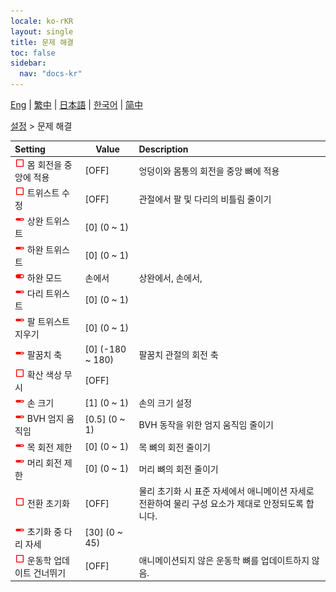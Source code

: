 ```yaml
---
locale: ko-rKR
layout: single
title: 문제 해결
toc: false
sidebar:
  nav: "docs-kr"
---
```

[Eng](/dancexr/menu/2025.4/actor/troubleshooting) | [繁中](/tw/dancexr/menu/2025.4/actor/troubleshooting) | [日本語](/jp/dancexr/menu/2025.4/actor/troubleshooting) | [한국어](/kr/dancexr/menu/2025.4/actor/troubleshooting) | [简中](/zh/dancexr/menu/2025.4/actor/troubleshooting)

[설정](../menu#설정) > 문제 해결



| Setting | Value | Description |
| :--- | --- | :--- |
| <img src="/images/icon/ic_check_off.png" alt="check off icon"/> 몸 회전을 중앙에 적용</nobr>| [OFF] | 엉덩이와 몸통의 회전을 중앙 뼈에 적용
| <img src="/images/icon/ic_check_off.png" alt="check off icon"/> 트위스트 수정</nobr>| [OFF] | 관절에서 팔 및 다리의 비틀림 줄이기
| <img src="/images/icon/ic_slider.png" alt="slider icon"/> 상완 트위스트</nobr>| [0] (0 ~ 1) | 
| <img src="/images/icon/ic_slider.png" alt="slider icon"/> 하완 트위스트</nobr>| [0] (0 ~ 1) | 
| <img src="/images/icon/ic_toggle_on.png" alt="toggle on icon"/> 하완 모드</nobr>| 손에서 | 상완에서, 손에서, 
| <img src="/images/icon/ic_slider.png" alt="slider icon"/> 다리 트위스트</nobr>| [0] (0 ~ 1) | 
| <img src="/images/icon/ic_slider.png" alt="slider icon"/> 팔 트위스트 지우기</nobr>| [0] (0 ~ 1) | 
| <img src="/images/icon/ic_slider.png" alt="slider icon"/> 팔꿈치 축</nobr>| [0] (-180 ~ 180) | 팔꿈치 관절의 회전 축
| <img src="/images/icon/ic_check_off.png" alt="check off icon"/> 확산 색상 무시</nobr>| [OFF] | 
| <img src="/images/icon/ic_slider.png" alt="slider icon"/> 손 크기</nobr>| [1] (0 ~ 1) | 손의 크기 설정
| <img src="/images/icon/ic_slider.png" alt="slider icon"/> BVH 엄지 움직임</nobr>| [0.5] (0 ~ 1) | BVH 동작을 위한 엄지 움직임 줄이기
| <img src="/images/icon/ic_slider.png" alt="slider icon"/> 목 회전 제한</nobr>| [0] (0 ~ 1) | 목 뼈의 회전 줄이기
| <img src="/images/icon/ic_slider.png" alt="slider icon"/> 머리 회전 제한</nobr>| [0] (0 ~ 1) | 머리 뼈의 회전 줄이기
| <img src="/images/icon/ic_check_off.png" alt="check off icon"/> 전환 초기화</nobr>| [OFF] | 물리 초기화 시 표준 자세에서 애니메이션 자세로 전환하여 물리 구성 요소가 제대로 안정되도록 합니다.
| <img src="/images/icon/ic_slider.png" alt="slider icon"/> 초기화 중 다리 자세</nobr>| [30] (0 ~ 45) | 
| <img src="/images/icon/ic_check_off.png" alt="check off icon"/> 운동학 업데이트 건너뛰기</nobr>| [OFF] | 애니메이션되지 않은 운동학 뼈를 업데이트하지 않음.
